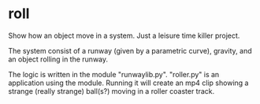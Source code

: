 roll
====

Show how an object move in a system.  Just a leisure time killer project.

The system consist of a runway (given by a parametric curve), gravity, and an
object rolling in the runway.

The logic is written in the module "runwaylib.py". "roller.py" is an
application using the module. Running it will create an mp4 clip showing a
strange (really strange) ball(s?) moving in a roller coaster track.
